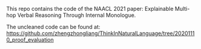 This repo contains the code of the NAACL 2021 paper: Explainable Multi-hop Verbal Reasoning Through Internal Monologue.

The uncleaned code can be found at: https://github.com/zhengzhongliang/ThinkInNaturalLanguage/tree/20201110_proof_evaluation
